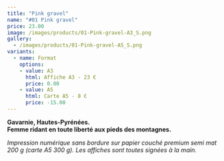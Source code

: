 ```yaml
---
title: "Pink gravel"
name: "#01 Pink gravel"
price: 23.00
image: /images/products/01-Pink-gravel-A3_S.png
gallery:
  - /images/products/01-Pink-gravel-A5_S.png
variants:
  - name: Format
    options:
    - value: A3
      html: Affiche A3 - 23 €
      price: 0.00
    - value: A5
      html: Carte A5 - 8 €
      price: -15.00
---
```

__Gavarnie, Hautes-Pyrénées.  
Femme ridant en toute liberté aux pieds des montagnes.__

_Impression numérique sans bordure sur papier couché premium semi mat 200 g (carte A5 300 g). Les affiches sont toutes signées à la main._
